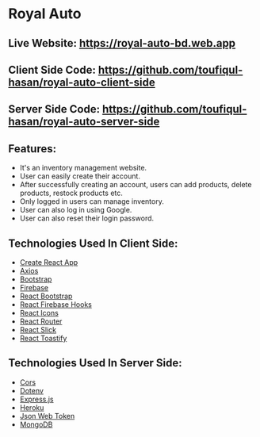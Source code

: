# Royal Auto

## Live Website: https://royal-auto-bd.web.app

## Client Side Code: https://github.com/toufiqul-hasan/royal-auto-client-side

## Server Side Code: https://github.com/toufiqul-hasan/royal-auto-server-side

## Features:

- It's an inventory management website.
- User can easily create their account.
- After successfully creating an account, users can add products, delete products, restock products etc.
- Only logged in users can manage inventory.
- User can also log in using Google.
- User can also reset their login password.

## Technologies Used In Client Side:

- [Create React App](https://github.com/facebook/create-react-app)
- [Axios](https://axios-http.com)
- [Bootstrap](https://getbootstrap.com)
- [Firebase](https://firebase.google.com)
- [React Bootstrap](https://react-bootstrap.github.io)
- [React Firebase Hooks](https://github.com/CSFrequency/react-firebase-hooks)
- [React Icons](https://react-icons.github.io/react-icons)
- [React Router](https://reactrouter.com/docs/en/v6/getting-started/overview)
- [React Slick](https://react-slick.neostack.com)
- [React Toastify](https://fkhadra.github.io/react-toastify/introduction)

## Technologies Used In Server Side:

- [Cors](https://www.npmjs.com/package/cors)
- [Dotenv](https://www.npmjs.com/package/dotenv)
- [Express.js](https://expressjs.com)
- [Heroku](https://www.heroku.com)
- [Json Web Token](https://jwt.io)
- [MongoDB](https://www.mongodb.com)